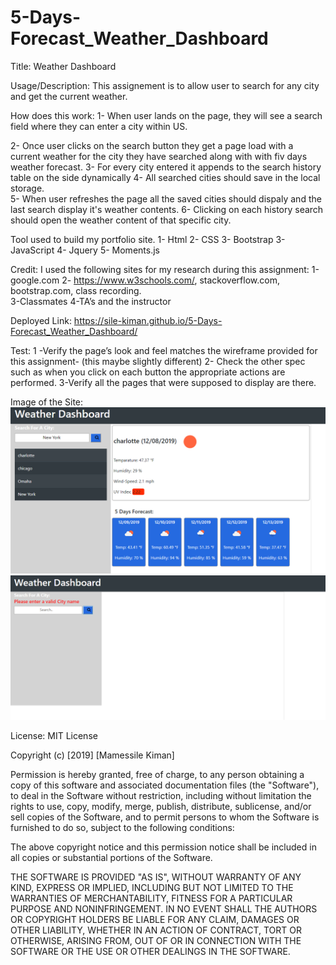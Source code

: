 # 5-Days-Forecast_Weather_Dashboard

Title: Weather Dashboard
       

Usage/Description:
This assignement  is to allow user to search for any city and get the current weather.  

How does this work:
1- When user lands on the page, they will see a search field where they can enter a city within US. 

2- Once user clicks  on the search button they  get a page load with a current weather for the city they  have searched along with with fiv days weather forecast. 
3- For every city  entered it appends to the search history table on the side dynamically 
4- All searched cities should  save in the local storage.  
5- When user refreshes the page all the saved cities should dispaly and  the last search display it's weather contents.
6- Clicking on each history search should open the weather content of that specific city. 
 
Tool used to build my portfolio site.
1-	Html 
2-	CSS 
3-  Bootstrap
3-	JavaScript 
4-  Jquery
5-  Moments.js

Credit:
I used the following sites for my  research  during this assignment:
1-google.com
2- https://www.w3schools.com/, stackoverflow.com, bootstrap.com, class recording.    
3-Classmates
4-TA’s and the instructor 

Deployed Link:
https://sile-kiman.github.io/5-Days-Forecast_Weather_Dashboard/

Test:
1 -Verify the page’s  look and feel matches the wireframe provided for this assignment- (this maybe slightly different) 
2- Check the other spec such as when you click on each button the appropriate actions are performed. 
3-Verify all the pages that were supposed to display are there. 

Image of the Site:
<img scr= "assets/images/landing.PNG">
<img scr= "assets/images/mult.PNG">
<img scr="assets/images/single.PNG">
<img src="assets/images/History.PNG">
<img src="assets/images/error.PNG">

 
License:
MIT License

Copyright (c) [2019] [Mamessile Kiman]

Permission is hereby granted, free of charge, to any person obtaining a copy
of this software and associated documentation files (the "Software"), to deal
in the Software without restriction, including without limitation the rights
to use, copy, modify, merge, publish, distribute, sublicense, and/or sell
copies of the Software, and to permit persons to whom the Software is
furnished to do so, subject to the following conditions:

The above copyright notice and this permission notice shall be included in all
copies or substantial portions of the Software.

THE SOFTWARE IS PROVIDED "AS IS", WITHOUT WARRANTY OF ANY KIND, EXPRESS OR
IMPLIED, INCLUDING BUT NOT LIMITED TO THE WARRANTIES OF MERCHANTABILITY,
FITNESS FOR A PARTICULAR PURPOSE AND NONINFRINGEMENT. IN NO EVENT SHALL THE
AUTHORS OR COPYRIGHT HOLDERS BE LIABLE FOR ANY CLAIM, DAMAGES OR OTHER
LIABILITY, WHETHER IN AN ACTION OF CONTRACT, TORT OR OTHERWISE, ARISING FROM,
OUT OF OR IN CONNECTION WITH THE SOFTWARE OR THE USE OR OTHER DEALINGS IN THE
SOFTWARE.


